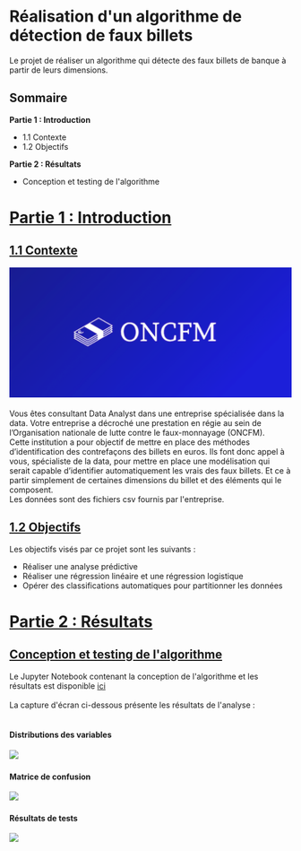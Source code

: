 # Réalisation d'un algorithme de détection de faux billets
Le projet de réaliser un algorithme qui détecte des faux billets de banque à partir de leurs dimensions.
## Sommaire
 **Partie 1 : Introduction**
 - 1.1 Contexte
 - 1.2 Objectifs
  
**Partie 2 : Résultats**
 - Conception et testing de l'algorithme
 
# <u> Partie 1 : Introduction</u>

## <u>1.1 Contexte</u>
![](https://github.com/kodjosteve/Detection_de_faux_billets/blob/main/Donn%C3%A9es%20d'entr%C3%A9e/Logo_ONCFM.png)
 <br><br>Vous êtes consultant Data Analyst dans une entreprise spécialisée dans la data. Votre entreprise a décroché une prestation en régie au sein de l’Organisation nationale de lutte contre le faux-monnayage (ONCFM).
 <br>Cette institution a pour objectif de mettre en place des méthodes d’identification des contrefaçons des billets en euros. Ils font donc appel à vous, spécialiste de la data, pour mettre en place une modélisation qui serait capable d’identifier automatiquement les vrais des faux billets. Et ce à partir simplement de certaines dimensions du billet et des éléments qui le composent.
<br> Les données sont des fichiers csv fournis par l'entreprise.

## <u>1.2 Objectifs</u>
Les objectifs visés par ce projet sont les suivants : <br>
 - Réaliser une analyse prédictive
 - Réaliser une régression linéaire et une régression logistique
 - Opérer des classifications automatiques pour partitionner les données

# <u> Partie 2 : Résultats</u>

## <u>Conception et testing de l'algorithme</u>
Le Jupyter Notebook contenant la conception de l'algorithme et les résultats est disponible [ici](https://github.com/kodjosteve/Detection_de_faux_billets/blob/main/Algorithme_detection_faux_billets.ipynb)<br>
<br>La capture d'écran ci-dessous présente les résultats de l'analyse :<br><br>
#### Distributions des variables <br>
![](https://github.com/kodjosteve/Detection_de_faux_billets/blob/main/R%C3%A9sultats/distributions_variables.png)
#### Matrice de confusion <br>
![](https://github.com/kodjosteve/Detection_de_faux_billets/blob/main/R%C3%A9sultats/matrice_de_confusion.png)
#### Résultats de tests <br>
![](https://github.com/kodjosteve/Detection_de_faux_billets/blob/main/R%C3%A9sultats/resultats_test_de_billets.png)
